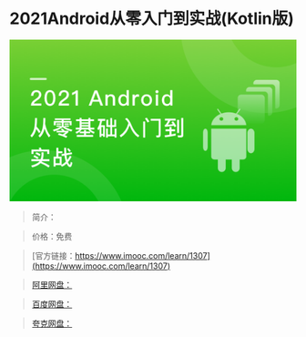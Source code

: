 # 2021Android从零入门到实战(Kotlin版)

![img](../../assets/60d94088094f25c900000000.png)

> 简介：

> 价格：免费

> [官方链接：https://www.imooc.com/learn/1307](https://www.imooc.com/learn/1307)

> [阿里网盘：]()

> [百度网盘：]()

> [夸克网盘：]()
